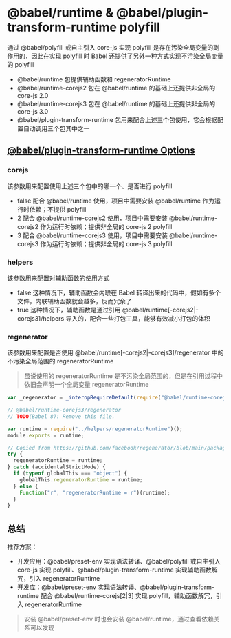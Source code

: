 # @babel/runtime & @babel/plugin-transform-runtime polyfill

通过 @babel/polyfill 或自主引入 core-js 实现 polyfill 是存在污染全局变量的副作用的，因此在实现 polyfill 时 Babel 还提供了另外一种方式实现不污染全局变量的 polyfill

- @babel/runtime 包提供辅助函数和 regeneratorRuntime
- @babel/runtime-corejs2 包在 @babel/runtime 的基础上还提供非全局的 core-js 2.0
- @babel/runtime-corejs3 包在 @babel/runtime 的基础上还提供非全局的 core-js 3.0
- @babel/plugin-transform-runtime 包用来配合上述三个包使用，它会根据配置自动调用三个包其中之一

## [@babel/plugin-transform-runtime Options](https://babeljs.io/docs/en/babel-plugin-transform-runtime)

### corejs

该参数用来配置使用上述三个包中的哪一个、是否进行 polyfill

- false 配合 @babel/runtime 使用，项目中需要安装 @babel/runtime 作为运行时依赖；不提供 polyfill
- 2 配合 @babel/runtime-corejs2 使用，项目中需要安装 @babel/runtime-corejs2 作为运行时依赖；提供非全局的 core-js 2 polyfill
- 3 配合 @babel/runtime-corejs3 使用，项目中需要安装 @babel/runtime-corejs3 作为运行时依赖；提供非全局的 core-js 3 polyfill

### helpers

该参数用来配置对辅助函数的使用方式

- false 这种情况下，辅助函数会内联在 Babel 转译出来的代码中，假如有多个文件，内联辅助函数就会越多，反而冗余了
- true 这种情况下，辅助函数是通过引用 @babel/runtime[-corejs2|-corejs3]/helpers 导入的，配合一些打包工具，能够有效减小打包的体积

### regenerator

该参数用来配置是否使用 @babel/runtime[-corejs2|-corejs3]/regenerator 中的不污染全局范围的 regeneratorRuntime

> 虽说使用的 regeneratorRuntime 是不污染全局范围的，但是在引用过程中依旧会声明一个全局变量 regeneratorRuntime

```js
var _regenerator = _interopRequireDefault(require("@babel/runtime-corejs3/regenerator"));
```

```js
// @babel/runtime-corejs3/regenerator
// TODO(Babel 8): Remove this file.

var runtime = require("../helpers/regeneratorRuntime")();
module.exports = runtime;

// Copied from https://github.com/facebook/regenerator/blob/main/packages/runtime/runtime.js#L736=
try {
  regeneratorRuntime = runtime;
} catch (accidentalStrictMode) {
  if (typeof globalThis === "object") {
    globalThis.regeneratorRuntime = runtime;
  } else {
    Function("r", "regeneratorRuntime = r")(runtime);
  }
}
```

## 总结

推荐方案：

- 开发应用：@babel/preset-env 实现语法转译、@babel/polyfill 或自主引入 core-js  实现 polyfill、@babel/plugin-transform-runtime 实现辅助函数解冗，引入 regeneratorRuntime
- 开发库：@babel/preset-env 实现语法转译、@babel/plugin-transform-runtime 配合 @babel/runtime-corejs[2|3] 实现 polyfill，辅助函数解冗，引入 regeneratorRuntime

> 安装 @babel/preset-env 时也会安装 @babel/runtime，通过查看依赖关系可以发现